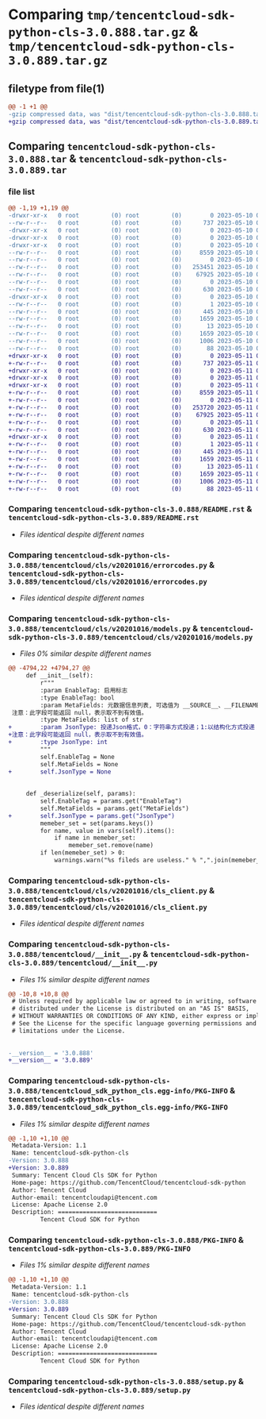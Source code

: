 # Comparing `tmp/tencentcloud-sdk-python-cls-3.0.888.tar.gz` & `tmp/tencentcloud-sdk-python-cls-3.0.889.tar.gz`

## filetype from file(1)

```diff
@@ -1 +1 @@
-gzip compressed data, was "dist/tencentcloud-sdk-python-cls-3.0.888.tar", last modified: Wed May 10 02:01:46 2023, max compression
+gzip compressed data, was "dist/tencentcloud-sdk-python-cls-3.0.889.tar", last modified: Thu May 11 02:29:28 2023, max compression
```

## Comparing `tencentcloud-sdk-python-cls-3.0.888.tar` & `tencentcloud-sdk-python-cls-3.0.889.tar`

### file list

```diff
@@ -1,19 +1,19 @@
-drwxr-xr-x   0 root         (0) root         (0)        0 2023-05-10 02:01:46.000000 tencentcloud-sdk-python-cls-3.0.888/
--rw-r--r--   0 root         (0) root         (0)      737 2023-05-10 02:01:46.000000 tencentcloud-sdk-python-cls-3.0.888/README.rst
-drwxr-xr-x   0 root         (0) root         (0)        0 2023-05-10 02:01:46.000000 tencentcloud-sdk-python-cls-3.0.888/tencentcloud/
-drwxr-xr-x   0 root         (0) root         (0)        0 2023-05-10 02:01:46.000000 tencentcloud-sdk-python-cls-3.0.888/tencentcloud/cls/
-drwxr-xr-x   0 root         (0) root         (0)        0 2023-05-10 02:01:46.000000 tencentcloud-sdk-python-cls-3.0.888/tencentcloud/cls/v20201016/
--rw-r--r--   0 root         (0) root         (0)     8559 2023-05-10 02:01:46.000000 tencentcloud-sdk-python-cls-3.0.888/tencentcloud/cls/v20201016/errorcodes.py
--rw-r--r--   0 root         (0) root         (0)        0 2023-05-10 02:01:46.000000 tencentcloud-sdk-python-cls-3.0.888/tencentcloud/cls/v20201016/__init__.py
--rw-r--r--   0 root         (0) root         (0)   253451 2023-05-10 02:01:46.000000 tencentcloud-sdk-python-cls-3.0.888/tencentcloud/cls/v20201016/models.py
--rw-r--r--   0 root         (0) root         (0)    67925 2023-05-10 02:01:46.000000 tencentcloud-sdk-python-cls-3.0.888/tencentcloud/cls/v20201016/cls_client.py
--rw-r--r--   0 root         (0) root         (0)        0 2023-05-10 02:01:46.000000 tencentcloud-sdk-python-cls-3.0.888/tencentcloud/cls/__init__.py
--rw-r--r--   0 root         (0) root         (0)      630 2023-05-10 02:01:46.000000 tencentcloud-sdk-python-cls-3.0.888/tencentcloud/__init__.py
-drwxr-xr-x   0 root         (0) root         (0)        0 2023-05-10 02:01:46.000000 tencentcloud-sdk-python-cls-3.0.888/tencentcloud_sdk_python_cls.egg-info/
--rw-r--r--   0 root         (0) root         (0)        1 2023-05-10 02:01:46.000000 tencentcloud-sdk-python-cls-3.0.888/tencentcloud_sdk_python_cls.egg-info/dependency_links.txt
--rw-r--r--   0 root         (0) root         (0)      445 2023-05-10 02:01:46.000000 tencentcloud-sdk-python-cls-3.0.888/tencentcloud_sdk_python_cls.egg-info/SOURCES.txt
--rw-r--r--   0 root         (0) root         (0)     1659 2023-05-10 02:01:46.000000 tencentcloud-sdk-python-cls-3.0.888/tencentcloud_sdk_python_cls.egg-info/PKG-INFO
--rw-r--r--   0 root         (0) root         (0)       13 2023-05-10 02:01:46.000000 tencentcloud-sdk-python-cls-3.0.888/tencentcloud_sdk_python_cls.egg-info/top_level.txt
--rw-r--r--   0 root         (0) root         (0)     1659 2023-05-10 02:01:46.000000 tencentcloud-sdk-python-cls-3.0.888/PKG-INFO
--rw-r--r--   0 root         (0) root         (0)     1006 2023-05-10 02:01:46.000000 tencentcloud-sdk-python-cls-3.0.888/setup.py
--rw-r--r--   0 root         (0) root         (0)       88 2023-05-10 02:01:46.000000 tencentcloud-sdk-python-cls-3.0.888/setup.cfg
+drwxr-xr-x   0 root         (0) root         (0)        0 2023-05-11 02:29:28.000000 tencentcloud-sdk-python-cls-3.0.889/
+-rw-r--r--   0 root         (0) root         (0)      737 2023-05-11 02:29:27.000000 tencentcloud-sdk-python-cls-3.0.889/README.rst
+drwxr-xr-x   0 root         (0) root         (0)        0 2023-05-11 02:29:28.000000 tencentcloud-sdk-python-cls-3.0.889/tencentcloud/
+drwxr-xr-x   0 root         (0) root         (0)        0 2023-05-11 02:29:28.000000 tencentcloud-sdk-python-cls-3.0.889/tencentcloud/cls/
+drwxr-xr-x   0 root         (0) root         (0)        0 2023-05-11 02:29:28.000000 tencentcloud-sdk-python-cls-3.0.889/tencentcloud/cls/v20201016/
+-rw-r--r--   0 root         (0) root         (0)     8559 2023-05-11 02:29:27.000000 tencentcloud-sdk-python-cls-3.0.889/tencentcloud/cls/v20201016/errorcodes.py
+-rw-r--r--   0 root         (0) root         (0)        0 2023-05-11 02:29:27.000000 tencentcloud-sdk-python-cls-3.0.889/tencentcloud/cls/v20201016/__init__.py
+-rw-r--r--   0 root         (0) root         (0)   253720 2023-05-11 02:29:27.000000 tencentcloud-sdk-python-cls-3.0.889/tencentcloud/cls/v20201016/models.py
+-rw-r--r--   0 root         (0) root         (0)    67925 2023-05-11 02:29:27.000000 tencentcloud-sdk-python-cls-3.0.889/tencentcloud/cls/v20201016/cls_client.py
+-rw-r--r--   0 root         (0) root         (0)        0 2023-05-11 02:29:27.000000 tencentcloud-sdk-python-cls-3.0.889/tencentcloud/cls/__init__.py
+-rw-r--r--   0 root         (0) root         (0)      630 2023-05-11 02:29:27.000000 tencentcloud-sdk-python-cls-3.0.889/tencentcloud/__init__.py
+drwxr-xr-x   0 root         (0) root         (0)        0 2023-05-11 02:29:28.000000 tencentcloud-sdk-python-cls-3.0.889/tencentcloud_sdk_python_cls.egg-info/
+-rw-r--r--   0 root         (0) root         (0)        1 2023-05-11 02:29:28.000000 tencentcloud-sdk-python-cls-3.0.889/tencentcloud_sdk_python_cls.egg-info/dependency_links.txt
+-rw-r--r--   0 root         (0) root         (0)      445 2023-05-11 02:29:28.000000 tencentcloud-sdk-python-cls-3.0.889/tencentcloud_sdk_python_cls.egg-info/SOURCES.txt
+-rw-r--r--   0 root         (0) root         (0)     1659 2023-05-11 02:29:28.000000 tencentcloud-sdk-python-cls-3.0.889/tencentcloud_sdk_python_cls.egg-info/PKG-INFO
+-rw-r--r--   0 root         (0) root         (0)       13 2023-05-11 02:29:28.000000 tencentcloud-sdk-python-cls-3.0.889/tencentcloud_sdk_python_cls.egg-info/top_level.txt
+-rw-r--r--   0 root         (0) root         (0)     1659 2023-05-11 02:29:28.000000 tencentcloud-sdk-python-cls-3.0.889/PKG-INFO
+-rw-r--r--   0 root         (0) root         (0)     1006 2023-05-11 02:29:27.000000 tencentcloud-sdk-python-cls-3.0.889/setup.py
+-rw-r--r--   0 root         (0) root         (0)       88 2023-05-11 02:29:28.000000 tencentcloud-sdk-python-cls-3.0.889/setup.cfg
```

### Comparing `tencentcloud-sdk-python-cls-3.0.888/README.rst` & `tencentcloud-sdk-python-cls-3.0.889/README.rst`

 * *Files identical despite different names*

### Comparing `tencentcloud-sdk-python-cls-3.0.888/tencentcloud/cls/v20201016/errorcodes.py` & `tencentcloud-sdk-python-cls-3.0.889/tencentcloud/cls/v20201016/errorcodes.py`

 * *Files identical despite different names*

### Comparing `tencentcloud-sdk-python-cls-3.0.888/tencentcloud/cls/v20201016/models.py` & `tencentcloud-sdk-python-cls-3.0.889/tencentcloud/cls/v20201016/models.py`

 * *Files 0% similar despite different names*

```diff
@@ -4794,22 +4794,27 @@
     def __init__(self):
         r"""
         :param EnableTag: 启用标志
         :type EnableTag: bool
         :param MetaFields: 元数据信息列表, 可选值为 __SOURCE__、__FILENAME__、__TIMESTAMP__、__HOSTNAME__。
 注意：此字段可能返回 null，表示取不到有效值。
         :type MetaFields: list of str
+        :param JsonType: 投递Json格式，0：字符串方式投递；1:以结构化方式投递
+注意：此字段可能返回 null，表示取不到有效值。
+        :type JsonType: int
         """
         self.EnableTag = None
         self.MetaFields = None
+        self.JsonType = None
 
 
     def _deserialize(self, params):
         self.EnableTag = params.get("EnableTag")
         self.MetaFields = params.get("MetaFields")
+        self.JsonType = params.get("JsonType")
         memeber_set = set(params.keys())
         for name, value in vars(self).items():
             if name in memeber_set:
                 memeber_set.remove(name)
         if len(memeber_set) > 0:
             warnings.warn("%s fileds are useless." % ",".join(memeber_set))
```

### Comparing `tencentcloud-sdk-python-cls-3.0.888/tencentcloud/cls/v20201016/cls_client.py` & `tencentcloud-sdk-python-cls-3.0.889/tencentcloud/cls/v20201016/cls_client.py`

 * *Files identical despite different names*

### Comparing `tencentcloud-sdk-python-cls-3.0.888/tencentcloud/__init__.py` & `tencentcloud-sdk-python-cls-3.0.889/tencentcloud/__init__.py`

 * *Files 1% similar despite different names*

```diff
@@ -10,8 +10,8 @@
 # Unless required by applicable law or agreed to in writing, software
 # distributed under the License is distributed on an "AS IS" BASIS,
 # WITHOUT WARRANTIES OR CONDITIONS OF ANY KIND, either express or implied.
 # See the License for the specific language governing permissions and
 # limitations under the License.
 
 
-__version__ = '3.0.888'
+__version__ = '3.0.889'
```

### Comparing `tencentcloud-sdk-python-cls-3.0.888/tencentcloud_sdk_python_cls.egg-info/PKG-INFO` & `tencentcloud-sdk-python-cls-3.0.889/tencentcloud_sdk_python_cls.egg-info/PKG-INFO`

 * *Files 1% similar despite different names*

```diff
@@ -1,10 +1,10 @@
 Metadata-Version: 1.1
 Name: tencentcloud-sdk-python-cls
-Version: 3.0.888
+Version: 3.0.889
 Summary: Tencent Cloud Cls SDK for Python
 Home-page: https://github.com/TencentCloud/tencentcloud-sdk-python
 Author: Tencent Cloud
 Author-email: tencentcloudapi@tencent.com
 License: Apache License 2.0
 Description: ============================
         Tencent Cloud SDK for Python
```

### Comparing `tencentcloud-sdk-python-cls-3.0.888/PKG-INFO` & `tencentcloud-sdk-python-cls-3.0.889/PKG-INFO`

 * *Files 1% similar despite different names*

```diff
@@ -1,10 +1,10 @@
 Metadata-Version: 1.1
 Name: tencentcloud-sdk-python-cls
-Version: 3.0.888
+Version: 3.0.889
 Summary: Tencent Cloud Cls SDK for Python
 Home-page: https://github.com/TencentCloud/tencentcloud-sdk-python
 Author: Tencent Cloud
 Author-email: tencentcloudapi@tencent.com
 License: Apache License 2.0
 Description: ============================
         Tencent Cloud SDK for Python
```

### Comparing `tencentcloud-sdk-python-cls-3.0.888/setup.py` & `tencentcloud-sdk-python-cls-3.0.889/setup.py`

 * *Files identical despite different names*

